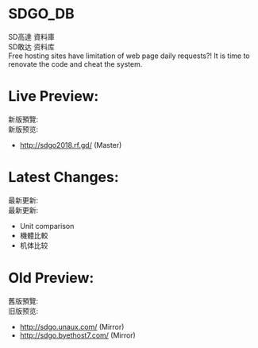 # SDGO_DB
SD高達 資料庫  
SD敢达 资料库  
Free hosting sites have limitation of web page daily requests?! It is time to renovate the code and cheat the system.

# Live Preview:
新版預覽:  
新版预览:  
- http://sdgo2018.rf.gd/ (Master)

# Latest Changes:
最新更新:  
最新更新:  
- Unit comparison
- 機體比較
- 机体比较

# Old Preview:
舊版預覽:  
旧版预览:  
- http://sdgo.unaux.com/ (Mirror)
- http://sdgo.byethost7.com/ (Mirror)
